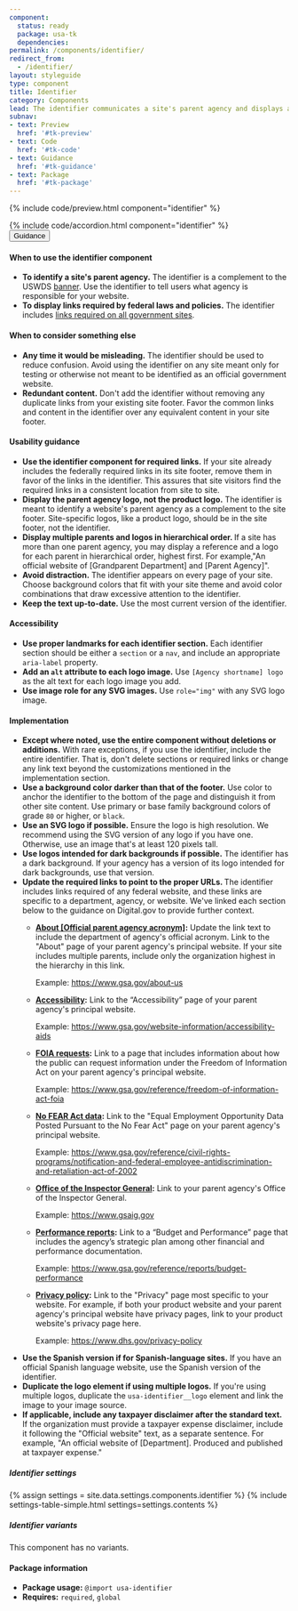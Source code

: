 ```yaml
---
component:
  status: ready
  package: usa-tk
  dependencies:
permalink: /components/identifier/
redirect_from:
  - /identifier/
layout: styleguide
type: component
title: Identifier
category: Components
lead: The identifier communicates a site's parent agency and displays agency links required by federal laws and policies.
subnav:
- text: Preview
  href: '#tk-preview'
- text: Code
  href: '#tk-code'
- text: Guidance
  href: '#tk-guidance'
- text: Package
  href: '#tk-package'
---
```


{% include code/preview.html component="identifier" %}

<section class="site-component-section">
  {% include code/accordion.html component="identifier" %}
  <div class="usa-accordion usa-accordion--bordered site-accordion-docs">
    <button class="usa-button-unstyled usa-accordion__button"
        aria-expanded="true" aria-controls="table-docs">
      Guidance
    </button>
    <div id="table-docs" aria-hidden="false" class="usa-accordion__content site-component-usage">
      <h4>When to use the identifier component</h4>
      <ul class="usa-content-list">
        <li><strong>To identify a site's parent agency.</strong> The identifier is a complement to the USWDS <a href="{{ site.baseurl }}/components/banner">banner</a>. Use the identifier to tell users what agency is responsible for your website.</li>
        <li><strong>To display links required by federal laws and policies.</strong> The identifier includes <a href="https://digital.gov/resources/required-web-content-and-links/">links required on all government sites</a>.</li>
      </ul>
      <h4>When to consider something else</h4>
      <ul class="usa-content-list">
        <li><strong>Any time it would be misleading.</strong> The identifier should be used to reduce confusion. Avoid using the identifier on any site meant only for testing or otherwise not meant to be identified as an official government website.</li>
        <li><strong>Redundant content.</strong> Don't add the identifier without removing any duplicate links from your existing site footer. Favor the common links and content in the identifier over any equivalent content in your site footer. </li>
      </ul>
      <h4>Usability guidance</h4>
      <ul class="usa-content-list">
        <li><strong>Use the identifier component for required links.</strong> If your site already includes the federally required links in its site footer, remove them in favor of the links in the identifier. This assures that site visitors find the required links in a consistent location from site to site.</li>
        <li><strong>Display the parent agency logo, not the product logo.</strong> The identifier is meant to identify a website's parent agency as a complement to the site footer. Site-specific logos, like a product logo, should be in the site footer, not the identifier. </li>
        <li><strong>Display multiple parents and logos in hierarchical order. </strong> If a site has more than one parent agency, you may display a reference and a logo for each parent in hierarchical order, highest first. For example,"An official website of [Grandparent Department] and [Parent Agency]".</li>
        <li><strong>Avoid distraction.</strong> The identifier appears on every page of your site. Choose background colors that fit with your site theme and avoid color combinations that draw excessive attention to the identifier.</li>
        <li><strong>Keep the text up-to-date.</strong> Use the most current version of the identifier.</li>
      </ul>
      <h4 class="usa-heading">Accessibility</h4>
      <ul class="usa-content-list">
        <li><strong>Use proper landmarks for each identifier section.</strong> Each identifier section should be either a <code>section</code> or a <code>nav</code>, and include an appropriate <code>aria-label</code> property.</li>
        <li><strong>Add an <code>alt</code> attribute to each logo image.</strong> Use <code>[Agency shortname] logo</code> as the alt text for each logo image you add.</li>
        <li><strong>Use image role for any SVG images.</strong> Use <code>role="img"</code> with any SVG logo image.</li>
      </ul>
      <h4 class="usa-heading" id="implementation">Implementation</h4>
      <ul class="usa-content-list">
        <li><strong>Except where noted, use the entire component without deletions or additions.</strong> With rare exceptions, if you use the identifier, include the entire identifier. That is, don't delete sections or required links or change any link text beyond the customizations mentioned in the implementation section.</li>
        <li><strong>Use a background color darker than that of the footer.</strong> Use color to anchor the identifier to the bottom of the page and distinguish it from other site content. Use primary or base family background colors of grade <code>80</code> or higher, or <code>black</code>.</li>
        <li><strong>Use an SVG logo if possible.</strong> Ensure the logo is high resolution. We recommend using the SVG version of any logo if you have one. Otherwise, use an image that's at least 120 pixels tall.</li>
        <li><strong>Use logos intended for dark backgrounds if possible.</strong> The identifier has a dark background. If your agency has a version of its logo intended for dark backgrounds, use that version.</li>
        <li><strong>Update the required links to point to the proper URLs. </strong> The identifier includes links required of any federal website, and these links are specific to a department, agency, or website. We've linked each section below to the guidance on Digital.gov to provide further context.
          <ul>
            <li>
              <p><strong><a href="https://digital.gov/resources/required-web-content-and-links/#about-page">About [Official parent agency acronym]</a>:</strong> Update the link text to include the department of agency's official acronym. Link to the "About" page of your parent agency's principal website. If your site includes multiple parents, include only the organization highest in the hierarchy in this link.</p>
              <p>Example: <a href="https://www.gsa.gov/about-us">https://www.gsa.gov/about-us</a></p>
            </li>
            <li>
              <p><strong><a href="https://digital.gov/resources/required-web-content-and-links/#accessibility-statement">Accessibility</a>:</strong> Link to the “Accessibility” page of your parent agency's principal website.</p>
              <p>Example: <a href="https://www.gsa.gov/website-information/accessibility-aids">https://www.gsa.gov/website-information/accessibility-aids</a></p>
            </li>
            <li>
              <p><strong><a href="https://digital.gov/resources/required-web-content-and-links/#freedom-of-information-act-foia">FOIA requests</a>:</strong> Link to a page that includes information about how the public can request information under the Freedom of Information Act on your parent agency's principal website.</p>
              <p>Example: <a href="https://www.gsa.gov/reference/freedom-of-information-act-foia">https://www.gsa.gov/reference/freedom-of-information-act-foia</a></p>
            </li>
            <li>
              <p><strong><a href="https://digital.gov/resources/required-web-content-and-links/#equal-employment">No FEAR Act data</a>:</strong> Link to the "Equal Employment Opportunity Data Posted Pursuant to the No Fear Act" page on your parent agency's principal website. </p>
              <p>Example: <a href="https://www.gsa.gov/reference/civil-rights-programs/notification-and-federal-employee-antidiscrimination-and-retaliation-act-of-2002">https://www.gsa.gov/reference/civil-rights-programs/notification-and-federal-employee-antidiscrimination-and-retaliation-act-of-2002</a></p>
            </li>
            <li>
              <p><strong><a href="https://digital.gov/resources/required-web-content-and-links/#report-fraud-to-the-inspector-general">Office of the Inspector General</a>:</strong> Link to your parent agency's  Office of the Inspector General.</p>
              <p>Example: <a href="https://www.gsaig.gov">https://www.gsaig.gov</a></p>
            </li>
            <li>
              <p><strong><a href="http://digital.gov/resources/required-web-content-and-links#budget-and-performance-reports">Performance reports</a>:</strong> Link to a “Budget and Performance” page that includes the agency’s strategic plan among other financial and performance documentation.</p>
              <p>Example: <a href="https://www.gsa.gov/reference/reports/budget-performance">https://www.gsa.gov/reference/reports/budget-performance</a></p>
            </li>
            <li>
              <p><strong><a href="https://digital.gov/resources/required-web-content-and-links/#privacy-policy">Privacy policy</a>:</strong> Link to the "Privacy" page most specific to your website. For example, if both your product website and your parent agency's principal website have privacy pages, link to your product website's privacy page here.</p>
              <p>Example: <a href="https://www.dhs.gov/privacy-policy">https://www.dhs.gov/privacy-policy</a></p>
            </li>
          </ul>
        </li>
        <li><strong>Use the Spanish version if for Spanish-language sites.</strong> If you have an official Spanish language website, use the Spanish version of the identifier.</li>
        <li><strong>Duplicate the logo element if using multiple logos.</strong> If you're using multiple logos, duplicate the <code>usa-identifier__logo</code> element and link the image to your image source.</li>
        <li><strong>If applicable, include any taxpayer disclaimer after the standard text.</strong> If the organization must provide a taxpayer expense disclaimer, include it following the "Official website" text, as a separate sentence. For example, "An official website of [Department]. Produced and published at taxpayer expense."</li>
      </ul>
      <h5 id="component-settings">Identifier settings</h5>
      {% assign settings = site.data.settings.components.identifier %}
      {% include settings-table-simple.html
        settings=settings.contents
      %}
      <h5 id="component-variants">Identifier variants</h5>
      <p>This component has no variants.</p>
      <h4 class="usa-heading">Package information</h4>
      <ul class="usa-content-list">
        <li>
          <strong>Package usage:</strong> <code>@import usa-identifier</code>
        </li>
        <li>
          <strong>Requires:</strong> <code>required</code>, <code>global</code>
        </li>
      </ul>
    </div>
  </div>
</section>
